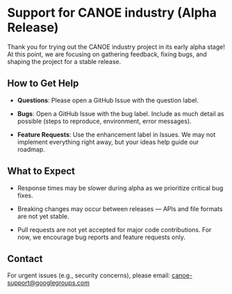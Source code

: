 # Support for CANOE industry (Alpha Release)

Thank you for trying out the CANOE industry project in its early alpha stage!
At this point, we are focusing on gathering feedback, fixing bugs, and shaping the project for a stable release.

## How to Get Help

- **Questions**: Please open a GitHub Issue with the question label.

- **Bugs**: Open a GitHub Issue with the bug label. Include as much detail as possible (steps to reproduce, environment, error messages).

- **Feature Requests**: Use the enhancement label in Issues. We may not implement everything right away, but your ideas help guide our roadmap.

## What to Expect

- Response times may be slower during alpha as we prioritize critical bug fixes.

- Breaking changes may occur between releases — APIs and file formats are not yet stable.

- Pull requests are not yet accepted for major code contributions. For now, we encourage bug reports and feature requests only.

## Contact

For urgent issues (e.g., security concerns), please email: canoe-support@googlegroups.com
